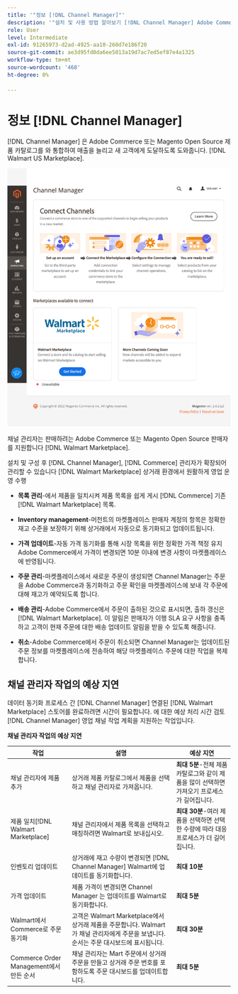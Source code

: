 ```yaml
---
title: '"정보 [!DNL Channel Manager]"'
description: '"설치 및 사용 방법 알아보기 [!DNL Channel Manager] Adobe Commerce 및 Magento Open Source 스토어를 타사 마켓플레이스와 통합하고 판매 채널을 만들어 마켓플레이스 목록, 가격, 인벤토리 및 매출을 상거래 관리자와 원활하게 관리할 수 있습니다."'
role: User
level: Intermediate
exl-id: 91265973-d2ad-4925-aa10-260d7e186f20
source-git-commit: ae3d95fd0da6ee5013a19d7ac7ed5ef87e4a1325
workflow-type: tm+mt
source-wordcount: '468'
ht-degree: 0%

---
```



# 정보 [!DNL Channel Manager]

[!DNL Channel Manager] 은 Adobe Commerce 또는 Magento Open Source 제품 카탈로그를 와 통합하여 매출을 늘리고 새 고객에게 도달하도록 도와줍니다. [!DNL Walmart US Marketplace].

![[!DNL Channel Manager] 확장 관리자 보기](assets/channel-manager-home.png)

채널 관리자는 판매하려는 Adobe Commerce 또는 Magento Open Source 판매자를 지원합니다 [!DNL Walmart Marketplace].

설치 및 구성 후 [!DNL Channel Manager], [!DNL Commerce] 관리자가 확장되어 관리할 수 있습니다 [!DNL Walmart Marketplace] 상거래 환경에서 원활하게 영업 운영 수행

* **목록 관리**-에서 제품을 일치시켜 제품 목록을 쉽게 게시 [!DNL Commerce] 기존 [!DNL Walmart Marketplace] 목록.

* **Inventory management**-머천트의 마켓플레이스 판매자 계정의 항목은 정확한 재고 수준을 보장하기 위해 상거래에서 자동으로 동기화되고 업데이트됩니다.

* **가격 업데이트**-자동 가격 동기화를 통해 시장 목록을 위한 정확한 가격 책정 유지 Adobe Commerce에서 가격이 변경되면 10분 이내에 변경 사항이 마켓플레이스에 반영됩니다.

* **주문 관리**-마켓플레이스에서 새로운 주문이 생성되면 Channel Manager는 주문을 Adobe Commerce과 동기화하고 주문 확인을 마켓플레이스에 보내 각 주문에 대해 재고가 예약되도록 합니다.

* **배송 관리**-Adobe Commerce에서 주문이 출하된 것으로 표시되면, 출하 갱신은 [!DNL Walmart Marketplace]. 이 알림은 판매자가 이행 SLA 요구 사항을 충족하고 고객이 현재 주문에 대한 배송 업데이트 알림을 받을 수 있도록 해줍니다.

* **취소**-Adobe Commerce에서 주문이 취소되면 Channel Manager는 업데이트된 주문 정보를 마켓플레이스에 전송하여 해당 마켓플레이스 주문에 대한 작업을 복제합니다.

## 채널 관리자 작업의 예상 지연

데이터 동기화 프로세스 간 [!DNL Channel Manager] 연결된 [!DNL Walmart Marketplace] 스토어를 완료하려면 시간이 필요합니다. 에 대한 예상 처리 시간 검토 [!DNL Channel Manager] 영업 채널 작업 계획을 지원하는 작업입니다.

**채널 관리자 작업의 예상 지연**

| **작업** | **설명** | **예상 지연** |
|---------------------------------------------|-----------------------------------------------------------------------------------------------------------------------------------------------|------------------------------------------------------------------------------------------------------------------------------|
| 채널 관리자에 제품 추가 | 상거래 제품 카탈로그에서 제품을 선택하고 채널 관리자로 가져옵니다. | **최대 5분**-전체 제품 카탈로그와 같이 제품을 많이 선택하면 가져오기 프로세스가 길어집니다. |
| 제품 일치[!DNL Walmart Marketplace] | 채널 관리자에서 제품 목록을 선택하고 매칭하려면 Walmart로 보내십시오. | **최대 30분**-여러 제품을 선택하면 선택한 수량에 따라 대응 프로세스가 더 길어집니다. |
| 인벤토리 업데이트 | 상거래에 재고 수량이 변경되면 [!DNL Channel Manager] Walmart에 업데이트를 동기화합니다. | **최대 10분** |
| 가격 업데이트 | 제품 가격이 변경되면 Channel Manager 는 업데이트를 Walmart로 동기화합니다. | **최대 5분** |
| Walmart에서 Commerce로 주문 동기화 | 고객은 Walmart Marketplace에서 상거래 제품을 주문합니다. Walmart가 채널 관리자에게 주문을 보냅니다. 순서는 주문 대시보드에 표시됩니다. | **최대 30분** |
| Commerce Order Management에서 만든 순서 | 채널 관리자는 Mart 주문에서 상거래 주문을 만들고 상거래 주문 번호를 포함하도록 주문 대시보드를 업데이트합니다. | **최대 5분** |

